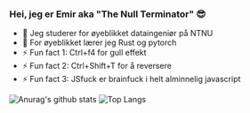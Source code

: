 ### Hei, jeg er Emir aka "The Null Terminator" 😎

- 🔭 Jeg studerer for øyeblikket dataingeniør på NTNU 
- 🌱 For øyeblikket lærer jeg Rust og pytorch
- ⚡ Fun fact 1: Ctrl+f4 for gull effekt 
- ⚡ Fun fact 2: Ctrl+Shift+T for å reversere
- ⚡ Fun fact 3: JSfuck er brainfuck i helt alminnelig javascript

![Anurag's github stats](https://github-readme-stats.vercel.app/api?username=emirdero&theme=dracula&show_icons=true)
![Top Langs](https://github-readme-stats.vercel.app/api/top-langs/?username=emirdero&theme=dracula&layout=compact&card_width=445)

